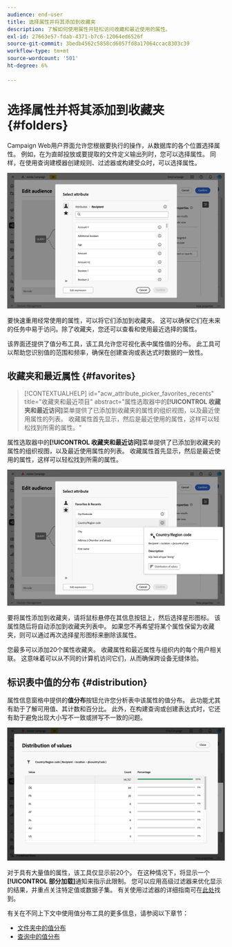 ```yaml
---
audience: end-user
title: 选择属性并将其添加到收藏夹
description: 了解如何使用属性并轻松访问收藏和最近使用的属性。
exl-id: 27663e57-fdab-4371-b7c6-12064ed6526f
source-git-commit: 3bedb4562c5858cd6057fd8a17064ccac8303c39
workflow-type: tm+mt
source-wordcount: '501'
ht-degree: 6%

---
```


# 选择属性并将其添加到收藏夹 {#folders}

Campaign Web用户界面允许您根据要执行的操作，从数据库的各个位置选择属性。 例如，在为直邮投放或要提取的文件定义输出列时，您可以选择属性。 同样，在使用查询建模器创建规则、过滤器或构建受众时，可以选择属性。

![](assets/attributes-list.png)

要快速重用经常使用的属性，可以将它们添加到收藏夹。 这可以确保它们在未来的任务中易于访问。除了收藏夹，您还可以查看和使用最近选择的属性。

该界面还提供了值分布工具，该工具允许您可视化表中属性值的分布。 此工具可以帮助您识别值的范围和频率，确保在创建查询或表达式时数据的一致性。

## 收藏夹和最近属性 {#favorites}

>[!CONTEXTUALHELP]
>id="acw_attribute_picker_favorites_recents"
>title="收藏夹和最近项目"
>abstract="属性选取器中的&#x200B;**[!UICONTROL 收藏夹和最近访问]**&#x200B;菜单提供了已添加到收藏夹的属性的组织视图，以及最近使用属性的列表。 收藏属性首先显示，然后是最近使用的属性，这样可以轻松找到所需的属性。"

属性选取器中的&#x200B;**[!UICONTROL 收藏夹和最近访问]**&#x200B;菜单提供了已添加到收藏夹的属性的组织视图，以及最近使用属性的列表。 收藏属性首先显示，然后是最近使用的属性，这样可以轻松找到所需的属性。

![](assets/attributes-favorites.png)

要将属性添加到收藏夹，请将鼠标悬停在其信息按钮上，然后选择星形图标。 该属性随后将自动添加到收藏夹列表中。 如果您不再希望将某个属性保留为收藏夹，则可以通过再次选择星形图标来删除该属性。

您最多可以添加20个属性收藏夹。 收藏属性和最近属性与组织内的每个用户相关联。 这意味着可以从不同的计算机访问它们，从而确保跨设备无缝体验。

## 标识表中值的分布 {#distribution}

属性信息窗格中提供的&#x200B;**值分布**&#x200B;按钮允许您分析表中该属性的值分布。 此功能尤其有助于了解可用值、其计数和百分比。 此外，在构建查询或创建表达式时，它还有助于避免出现大小写不一致或拼写不一致的问题。

![](assets/attributes-distribution-values.png)

对于具有大量值的属性，该工具仅显示前20个。 在这种情况下，将显示一个&#x200B;**[!UICONTROL 部分加载]**&#x200B;通知来指示此限制。 您可以应用高级过滤器来优化显示的结果，并重点关注特定值或数据子集。 有关使用过滤器的详细指南可在[此处](../get-started/work-with-folders.md#filter-the-values)找到。

有关在不同上下文中使用值分布工具的更多信息，请参阅以下章节：

- [文件夹中的值分布](../get-started/work-with-folders.md##distribution-values-folder)
- [查询中的值分布](../query/build-query.md#distribution-values-query)
